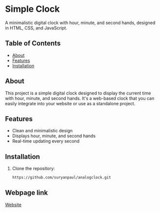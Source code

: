 # Simple Clock

A minimalistic digital clock with hour, minute, and second hands, designed in HTML, CSS, and JavaScript.

## Table of Contents

- [About](#about)
- [Features](#features)
- [Installation](#installation)

## About

This project is a simple digital clock designed to display the current time with hour, minute, and second hands. It's a web-based clock that you can easily integrate into your website or use as a standalone project.

## Features

- Clean and minimalistic design
- Displays hour, minute, and second hands
- Real-time updating every second

## Installation

1. Clone the repository:

   ```bash
   https://github.com/suryanpaul/analogclock.git

## Webpage link 

[Website](https://suryaNpaul.github.io/analogclock)
